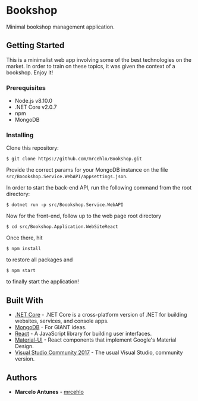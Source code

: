 # Bookshop

Minimal bookshop management application.

## Getting Started

This is a minimalist web app involving some of the best technologies on the market. In order to train on these topics, it was given the context of a bookshop. Enjoy it!

### Prerequisites

- Node.js v8.10.0
- .NET Core v2.0.7
- npm
- MongoDB


### Installing

Clone this repository:

```
$ git clone https://github.com/mrcehlo/Bookshop.git
```

Provide the correct params for your MongoDB instance on the file `src/Boookshop.Service.WebAPI/appsettings.json`.

In order to start the back-end API, run the following command from the root directory:

```
$ dotnet run -p src/Boookshop.Service.WebAPI
```

Now for the front-end, follow up to the web page root directory

```
$ cd src/Bookshop.Application.WebSiteReact
```
Once there, hit
```
$ npm install
```
to restore all packages and

```
$ npm start
```
to finally start the application!

## Built With

* [.NET Core](https://github.com/dotnet/core) - .NET Core is a cross-platform version of .NET for building websites, services, and console apps.
* [MongoDB](https://www.mongodb.com/) - For GIANT ideas.
* [React](https://reactjs.org/) - A JavaScript library for building user interfaces.
* [Material-UI](https://material-ui.com/) - React components that implement Google's Material Design.
* [Visual Studio Community 2017](https://visualstudio.microsoft.com/pt-br/downloads/?rr=https%3A%2F%2Fwww.google.com.br%2F) - The usual Visual Studio, community version.

## Authors

* **Marcelo Antunes** - [mrcehlo](https://github.com/mrcehlo)
